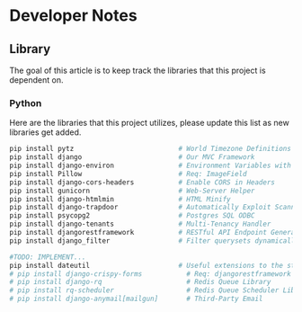 # Developer Notes
## Library
The goal of this article is to keep track the libraries that this project is dependent on.

### Python
Here are the libraries that this project utilizes, please update this list as
new libraries get added.

```bash
pip install pytz                          # World Timezone Definitions
pip install django                        # Our MVC Framework
pip install django-environ                # Environment Variables with 12factorization
pip install Pillow                        # Req: ImageField
pip install django-cors-headers           # Enable CORS in Headers
pip install gunicorn                      # Web-Server Helper
pip install django-htmlmin                # HTML Minify
pip install django-trapdoor               # Automatically Exploit Scanners
pip install psycopg2                      # Postgres SQL ODBC
pip install django-tenants                # Multi-Tenancy Handler
pip install djangorestframework           # RESTful API Endpoint Generator
pip install django_filter                 # Filter querysets dynamically

#TODO: IMPLEMENT...
pip install dateutil                      # Useful extensions to the standard Python datetime features
# pip install django-crispy-forms           # Req: djangorestframework
# pip install django-rq                     # Redis Queue Library
# pip install rq-scheduler                  # Redis Queue Scheduler Library
# pip install django-anymail[mailgun]       # Third-Party Email
```
